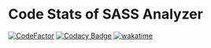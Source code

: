 # Code Stats of SASS Analyzer
[![CodeFactor](https://www.codefactor.io/repository/github/k-wu/sass_analyzer/badge)](https://www.codefactor.io/repository/github/k-wu/sass_analyzer)
[![Codacy Badge](https://app.codacy.com/project/badge/Grade/c6da69d662474e02bfe7df63ec763c0e)](https://app.codacy.com/gh/K-Wu/sass_analyzer/dashboard?utm_source=gh&utm_medium=referral&utm_content=&utm_campaign=Badge_grade)
[![wakatime](https://wakatime.com/badge/user/4205e4a2-46a7-4331-8745-e517496eb256/project/4a5c3f19-f831-493d-a7a8-048ef4d52c15.svg)](https://wakatime.com/badge/user/4205e4a2-46a7-4331-8745-e517496eb256/project/4a5c3f19-f831-493d-a7a8-048ef4d52c15)